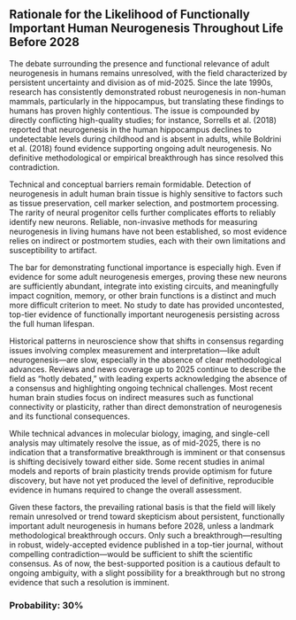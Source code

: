 ## Rationale for the Likelihood of Functionally Important Human Neurogenesis Throughout Life Before 2028

The debate surrounding the presence and functional relevance of adult neurogenesis in humans remains unresolved, with the field characterized by persistent uncertainty and division as of mid-2025. Since the late 1990s, research has consistently demonstrated robust neurogenesis in non-human mammals, particularly in the hippocampus, but translating these findings to humans has proven highly contentious. The issue is compounded by directly conflicting high-quality studies; for instance, Sorrells et al. (2018) reported that neurogenesis in the human hippocampus declines to undetectable levels during childhood and is absent in adults, while Boldrini et al. (2018) found evidence supporting ongoing adult neurogenesis. No definitive methodological or empirical breakthrough has since resolved this contradiction.

Technical and conceptual barriers remain formidable. Detection of neurogenesis in adult human brain tissue is highly sensitive to factors such as tissue preservation, cell marker selection, and postmortem processing. The rarity of neural progenitor cells further complicates efforts to reliably identify new neurons. Reliable, non-invasive methods for measuring neurogenesis in living humans have not been established, so most evidence relies on indirect or postmortem studies, each with their own limitations and susceptibility to artifact.

The bar for demonstrating functional importance is especially high. Even if evidence for some adult neurogenesis emerges, proving these new neurons are sufficiently abundant, integrate into existing circuits, and meaningfully impact cognition, memory, or other brain functions is a distinct and much more difficult criterion to meet. No study to date has provided uncontested, top-tier evidence of functionally important neurogenesis persisting across the full human lifespan.

Historical patterns in neuroscience show that shifts in consensus regarding issues involving complex measurement and interpretation—like adult neurogenesis—are slow, especially in the absence of clear methodological advances. Reviews and news coverage up to 2025 continue to describe the field as “hotly debated,” with leading experts acknowledging the absence of a consensus and highlighting ongoing technical challenges. Most recent human brain studies focus on indirect measures such as functional connectivity or plasticity, rather than direct demonstration of neurogenesis and its functional consequences.

While technical advances in molecular biology, imaging, and single-cell analysis may ultimately resolve the issue, as of mid-2025, there is no indication that a transformative breakthrough is imminent or that consensus is shifting decisively toward either side. Some recent studies in animal models and reports of brain plasticity trends provide optimism for future discovery, but have not yet produced the level of definitive, reproducible evidence in humans required to change the overall assessment.

Given these factors, the prevailing rational basis is that the field will likely remain unresolved or trend toward skepticism about persistent, functionally important adult neurogenesis in humans before 2028, unless a landmark methodological breakthrough occurs. Only such a breakthrough—resulting in robust, widely-accepted evidence published in a top-tier journal, without compelling contradiction—would be sufficient to shift the scientific consensus. As of now, the best-supported position is a cautious default to ongoing ambiguity, with a slight possibility for a breakthrough but no strong evidence that such a resolution is imminent.

### Probability: 30%